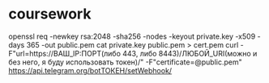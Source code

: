 # coursework
openssl req -newkey rsa:2048 -sha256 -nodes -keyout private.key -x509 -days 365 -out public.pem
cat private.key public.pem > cert.pem
curl -F"url=https://ВАШ_IP:ПОРТ(либо 443, либо 8443)/ЛЮБОЙ_URI(можно и без него, я буду использовать токен)/" -F"certificate=@public.pem" https://api.telegram.org/botТОКЕН/setWebhook/
